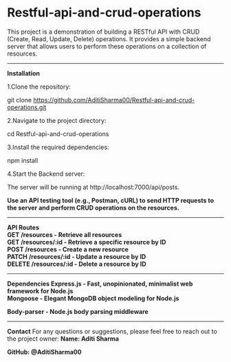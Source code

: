 # Restful-api-and-crud-operations



This project is a demonstration of building a RESTful API with CRUD (Create, Read, Update, Delete) operations. It provides a simple backend server that allows users to perform these operations on a collection of resources.
<hr/>
<b>Installation</b>

1.Clone the repository:

git clone https://github.com/AditiSharma00/Restful-api-and-crud-operations.git

2.Navigate to the project directory:

cd Restful-api-and-crud-operations

3.Install the required dependencies:

npm install

4.Start the Backend server:

The server will be running at http://localhost:7000/api/posts.

<b>Use an API testing tool (e.g., Postman, cURL) to send HTTP requests to the server and perform CRUD operations on the resources.</b>
	<hr/>
<b>

API Routes
	<br/>
GET /resources - Retrieve all resources
	<br/>
GET /resources/:id - Retrieve a specific resource by ID
	<br/>
POST /resources - Create a new resource
	<br/>
PATCH /resources/:id - Update a resource by ID
	<br/>
DELETE /resources/:id - Delete a resource by ID
	<br/>
</b>
	<hr/>
<b>Dependencies
Express.js - Fast, unopinionated, minimalist web framework for Node.js
	<br/>
Mongoose - Elegant MongoDB object modeling for Node.js
	
Body-parser - Node.js body parsing middleware
	</b>
<hr/>

<b>Contact</b>
For any questions or suggestions, please feel free to reach out to the project owner:
<b>
Name: Aditi Sharma
	
GitHub: @AditiSharma00
	</b>

